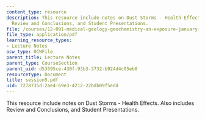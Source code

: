 ```yaml
---
content_type: resource
description: This resource include notes on Dust Storms - Health Effects. Also includes
  Review and Conclusions, and Student Presentations.
file: /courses/12-091-medical-geology-geochemistry-an-exposure-january-iap-2006/7278735d2ae469e3421222bdb09f5edd_session5.pdf
file_type: application/pdf
learning_resource_types:
- Lecture Notes
ocw_type: OCWFile
parent_title: Lecture Notes
parent_type: CourseSection
parent_uid: d53595ce-430f-93b3-3732-b924d4c05eb8
resourcetype: Document
title: session5.pdf
uid: 7278735d-2ae4-69e3-4212-22bdb09f5edd
---
```

This resource include notes on Dust Storms - Health Effects. Also includes Review and Conclusions, and Student Presentations.


